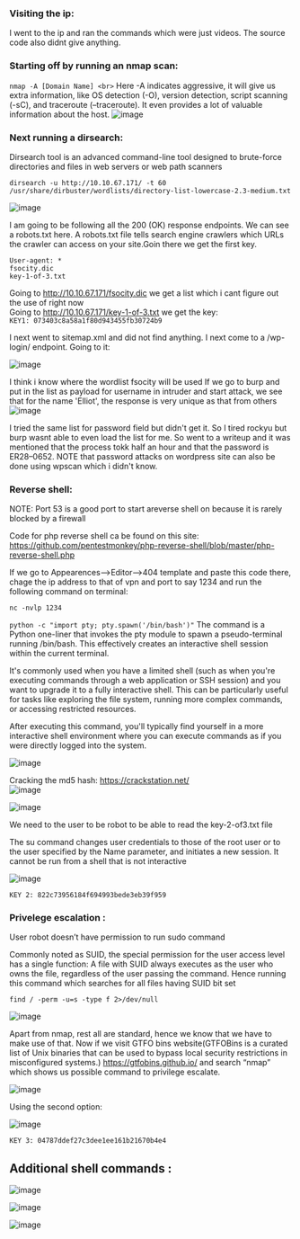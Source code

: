 ### Visiting the ip:<br>
I went to the ip and ran the commands which were just videos. The source code also didnt give anything.

### Starting off by running an nmap scan:<br>
```nmap -A [Domain Name] <br>```
Here -A indicates aggressive, it will give us extra information, like OS detection (-O), version detection, script scanning (-sC), and traceroute (–traceroute). It even provides a lot of valuable information about the host.
![image](https://github.com/poorvi1910/Web/assets/146640913/ab5c0625-1ae3-410f-b292-f75a0a113d83)

### Next running a dirsearch:<br>
Dirsearch tool is an advanced command-line tool designed to brute-force directories and files in web servers or web path scanners

```dirsearch -u http://10.10.67.171/ -t 60 /usr/share/dirbuster/wordlists/directory-list-lowercase-2.3-medium.txt```

![image](https://github.com/poorvi1910/Web/assets/146640913/a2ddd5c8-5425-48c6-ba3a-e82e48b891db)

I am going to be following all the 200 (OK) response endpoints.
We can see a robots.txt here. A robots.txt file tells search engine crawlers which URLs the crawler can access on your site.Goin there we get the first key.
```
User-agent: *
fsocity.dic
key-1-of-3.txt
```
Going to http://10.10.67.171/fsocity.dic we get a list which i cant figure out the use of right now <br>
Going to http://10.10.67.171/key-1-of-3.txt we get the key: <br>
```KEY1: 073403c8a58a1f80d943455fb30724b9```

I next went to sitemap.xml and did not find anything.
I next come to a /wp-login/ endpoint. Going to it:

![image](https://github.com/poorvi1910/Web/assets/146640913/1764057e-fb53-42f8-b335-e36a3f925e9c)

I think i know where the wordlist fsocity will be used
If we go to burp and put in the list as payload for username in intruder and start attack, we see that for the name 'Elliot', the response is very unique as that from others
![image](https://github.com/poorvi1910/Web/assets/146640913/388619b5-bdaf-46a5-86d4-220c839d9515)

I tried the same list for password field but didn't get it. So I tired rockyu but burp wasnt able to even load the list for me. So went to a writeup and it was mentioned that the process tokk half an hour and that the password is ER28–0652. NOTE that password attacks on wordpress site can also be done using wpscan which i didn't know.

### Reverse shell:<br>
NOTE: Port 53 is a good port to start areverse shell on because it is rarely blocked by a firewall

Code for php reverse shell ca be found on this site:
https://github.com/pentestmonkey/php-reverse-shell/blob/master/php-reverse-shell.php

If we go to Appearences-->Editor-->404 template and paste this code there, chage the ip address to that of vpn and port to say 1234 and run the following command on terminal:

```nc -nvlp 1234```

```python -c "import pty; pty.spawn('/bin/bash')"```
The command  is a Python one-liner that invokes the pty module to spawn a pseudo-terminal running /bin/bash. This effectively creates an interactive shell session within the current terminal.

It's commonly used when you have a limited shell (such as when you're executing commands through a web application or SSH session) and you want to upgrade it to a fully interactive shell. This can be particularly useful for tasks like exploring the file system, running more complex commands, or accessing restricted resources.

After executing this command, you'll typically find yourself in a more interactive shell environment where you can execute commands as if you were directly logged into the system.


![image](https://github.com/poorvi1910/Web/assets/146640913/df0e08d5-2c09-48f4-9c53-26fe4e49f980)


Cracking the md5 hash: https://crackstation.net/ <br>
![image](https://github.com/poorvi1910/Web/assets/146640913/ba4a8825-5ab7-48a6-8b81-a4d992380cbb)

![image](https://github.com/poorvi1910/Web/assets/146640913/e32f55e3-54b5-450b-ab39-9cea64f06cdc)

We need to the user to be robot to be able to read the key-2-of3.txt file

The su command changes user credentials to those of the root user or to the user specified by the Name parameter, and initiates a new session. It cannot be run from a shell that is not interactive

![image](https://github.com/poorvi1910/Web/assets/146640913/086b79c5-e557-4fd4-8101-551e8d498647)

```KEY 2: 822c73956184f694993bede3eb39f959```

### Privelege escalation :<br>

User robot doesn’t have permission to run sudo command

Commonly noted as SUID, the special permission for the user access level has a single function: A file with SUID always executes as the user who owns the file, regardless of the user passing the command. Hence running this command which searches for all files having SUID bit set

```find / -perm -u=s -type f 2>/dev/null```

![image](https://github.com/poorvi1910/Web/assets/146640913/5988476e-6583-4cd0-a72c-ae9f8cebf9c6)

Apart from nmap, rest all are standard, hence we know that we have to make use of that. Now if we visit GTFO bins website(GTFOBins is a curated list of Unix binaries that can be used to bypass local security restrictions in misconfigured systems.) https://gtfobins.github.io/ and search “nmap” which shows us possible command to privilege escalate.

![image](https://github.com/poorvi1910/Web/assets/146640913/b79181c4-5594-4ac5-9325-8dba0b17aace)

Using the second option: <br>

![image](https://github.com/poorvi1910/Web/assets/146640913/e1975405-1f0d-4747-b388-6eb8c2534395)

```KEY 3: 04787ddef27c3dee1ee161b21670b4e4```

## Additional shell commands :<br>

![image](https://github.com/poorvi1910/Web/assets/146640913/d2330191-5d81-431a-9784-c01d33293670)

![image](https://github.com/poorvi1910/Web/assets/146640913/ede36303-2a3c-4f0f-a670-eca3b4976d72)

![image](https://github.com/poorvi1910/Web/assets/146640913/26df536c-a945-4ef1-bf93-3479f9b6bce5)


